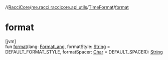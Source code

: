 //[RacciCore](../../../index.md)/[me.racci.raccicore.api.utils](../index.md)/[TimeFormat](index.md)/[format](format.md)

# format

[jvm]\
fun [format](format.md)(lang: [FormatLang](../-format-lang/index.md), formatStyle: [String](https://kotlinlang.org/api/latest/jvm/stdlib/kotlin/-string/index.html) = DEFAULT_FORMAT_STYLE, formatSpacer: [Char](https://kotlinlang.org/api/latest/jvm/stdlib/kotlin/-char/index.html) = DEFAULT_SPACER): [String](https://kotlinlang.org/api/latest/jvm/stdlib/kotlin/-string/index.html)
